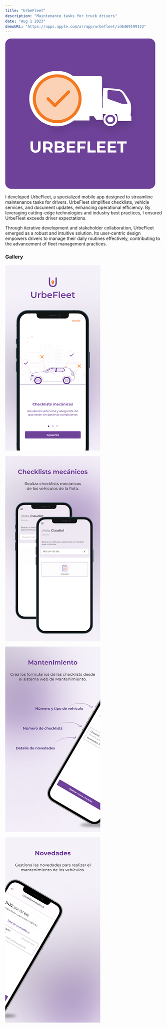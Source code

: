 ```yaml
---
title: "UrbeFleet"
description: "Maintenance tasks for truck drivers"
date: "Aug 1 2023"
demoURL: "https://apps.apple.com/ar/app/urbefleet/id6469199122"
---
```


![Fleet Logo](urbe_fleet_logo.webp)

I developed UrbeFleet, a specialized mobile app designed to streamline maintenance tasks for drivers. UrbeFleet simplifies checklists, vehicle services, and document updates, enhancing operational efficiency. By leveraging cutting-edge technologies and industry best practices, I ensured UrbeFleet exceeds driver expectations.

Through iterative development and stakeholder collaboration, UrbeFleet emerged as a robust and intuitive solution. Its user-centric design empowers drivers to manage their daily routines effectively, contributing to the advancement of fleet management practices.

### Gallery

![Fleet](fleet_1.webp)

![Fleet](fleet_2.webp)

![Fleet](fleet_3.webp)

![Fleet](fleet_4.webp)




